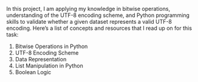 In this project, I am applying my knowledge in bitwise operations, understanding of the UTF-8 encoding scheme, and Python programming skills to validate whether a given dataset represents a valid UTF-8 encoding. Here’s a list of concepts and resources that I read up on for this task:
1. Bitwise Operations in Python
2. UTF-8 Encoding Scheme
3. Data Representation
4. List Manipulation in Python
5. Boolean Logic